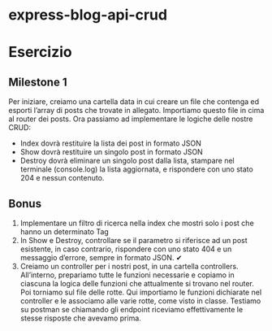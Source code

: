 # express-blog-api-crud

# Esercizio

## Milestone 1
Per iniziare, creiamo una cartella data in cui creare un file che contenga ed esporti l’array di posts che trovate in allegato. Importiamo questo file in cima al router dei posts. 
Ora passiamo ad implementare le logiche delle nostre CRUD:
- Index dovrà restituire la lista dei post in formato JSON
- Show dovrà restituire un singolo post in formato JSON
- Destroy dovrà eliminare un singolo post dalla lista, stampare nel terminale (console.log) la lista aggiornata, e rispondere con uno stato 204 e nessun contenuto.

## Bonus
1. Implementare un filtro di ricerca nella index che mostri solo i post che hanno un determinato Tag
2. In Show e Destroy, controllare se il parametro si riferisce ad un post esistente, in caso contrario, rispondere con uno stato 404 e un messaggio d’errore, sempre in formato JSON. ✔
3. Creiamo un controller per i nostri post, in una cartella controllers. All’interno, prepariamo tutte le funzioni necessarie e copiamo in ciascuna la logica delle funzioni che attualmente si trovano nel router. Poi torniamo sul file delle rotte. Qui importiamo le funzioni dichiarate nel controller e le associamo alle varie rotte, come visto in classe. Testiamo su postman se chiamando gli endpoint riceviamo effettivamente le stesse risposte che avevamo prima.
